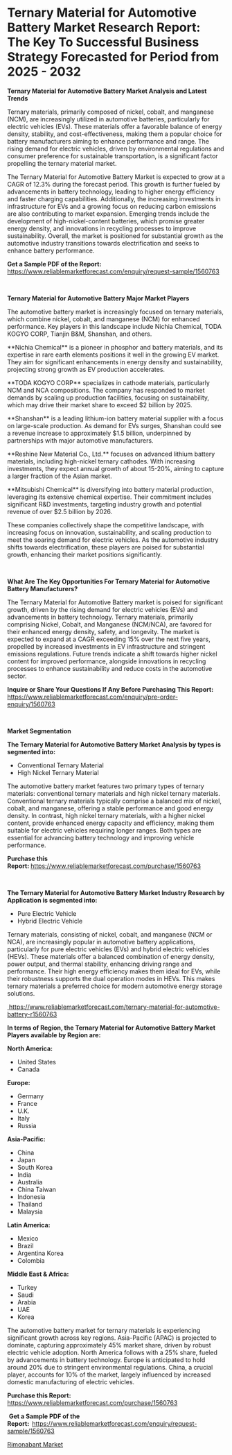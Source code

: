 <p><h1>Ternary Material for Automotive Battery Market Research Report: The Key To Successful Business Strategy Forecasted for Period from 2025 - 2032</h1></p><p><strong>Ternary Material for Automotive Battery Market Analysis and Latest Trends</strong></p>
<p><p>Ternary materials, primarily composed of nickel, cobalt, and manganese (NCM), are increasingly utilized in automotive batteries, particularly for electric vehicles (EVs). These materials offer a favorable balance of energy density, stability, and cost-effectiveness, making them a popular choice for battery manufacturers aiming to enhance performance and range. The rising demand for electric vehicles, driven by environmental regulations and consumer preference for sustainable transportation, is a significant factor propelling the ternary material market.</p><p>The Ternary Material for Automotive Battery Market is expected to grow at a CAGR of 12.3% during the forecast period. This growth is further fueled by advancements in battery technology, leading to higher energy efficiency and faster charging capabilities. Additionally, the increasing investments in infrastructure for EVs and a growing focus on reducing carbon emissions are also contributing to market expansion. Emerging trends include the development of high-nickel-content batteries, which promise greater energy density, and innovations in recycling processes to improve sustainability. Overall, the market is positioned for substantial growth as the automotive industry transitions towards electrification and seeks to enhance battery performance.</p></p>
<p><strong>Get a Sample PDF of the Report:&nbsp;</strong> <a href="https://www.reliablemarketforecast.com/enquiry/request-sample/1560763?utm_campaign=2015&utm_medium=2&utm_source=Github&utm_content=ia&utm_term=01022025&utm_id=ternary-material-for-automotive-battery">https://www.reliablemarketforecast.com/enquiry/request-sample/1560763</a></p>
<p>&nbsp;</p>
<p><strong>Ternary Material for Automotive Battery Major Market Players</strong></p>
<p><p>The automotive battery market is increasingly focused on ternary materials, which combine nickel, cobalt, and manganese (NCM) for enhanced performance. Key players in this landscape include Nichia Chemical, TODA KOGYO CORP, Tianjin B&M, Shanshan, and others.</p><p>**Nichia Chemical** is a pioneer in phosphor and battery materials, and its expertise in rare earth elements positions it well in the growing EV market. They aim for significant enhancements in energy density and sustainability, projecting strong growth as EV production accelerates.</p><p>**TODA KOGYO CORP** specializes in cathode materials, particularly NCM and NCA compositions. The company has responded to market demands by scaling up production facilities, focusing on sustainability, which may drive their market share to exceed $2 billion by 2025.</p><p>**Shanshan** is a leading lithium-ion battery material supplier with a focus on large-scale production. As demand for EVs surges, Shanshan could see a revenue increase to approximately $1.5 billion, underpinned by partnerships with major automotive manufacturers.</p><p>**Reshine New Material Co., Ltd.** focuses on advanced lithium battery materials, including high-nickel ternary cathodes. With increasing investments, they expect annual growth of about 15-20%, aiming to capture a larger fraction of the Asian market.</p><p>**Mitsubishi Chemical** is diversifying into battery material production, leveraging its extensive chemical expertise. Their commitment includes significant R&D investments, targeting industry growth and potential revenue of over $2.5 billion by 2026.</p><p>These companies collectively shape the competitive landscape, with increasing focus on innovation, sustainability, and scaling production to meet the soaring demand for electric vehicles. As the automotive industry shifts towards electrification, these players are poised for substantial growth, enhancing their market positions significantly.</p></p>
<p>&nbsp;</p>
<p><strong>What Are The Key Opportunities For Ternary Material for Automotive Battery Manufacturers?</strong></p>
<p><p>The Ternary Material for Automotive Battery market is poised for significant growth, driven by the rising demand for electric vehicles (EVs) and advancements in battery technology. Ternary materials, primarily comprising Nickel, Cobalt, and Manganese (NCM/NCA), are favored for their enhanced energy density, safety, and longevity. The market is expected to expand at a CAGR exceeding 15% over the next five years, propelled by increased investments in EV infrastructure and stringent emissions regulations. Future trends indicate a shift towards higher nickel content for improved performance, alongside innovations in recycling processes to enhance sustainability and reduce costs in the automotive sector.</p></p>
<p><strong>Inquire or Share Your Questions If Any Before Purchasing This Report:</strong> <a href="https://www.reliablemarketforecast.com/enquiry/pre-order-enquiry/1560763?utm_campaign=2015&utm_medium=2&utm_source=Github&utm_content=ia&utm_term=01022025&utm_id=ternary-material-for-automotive-battery">https://www.reliablemarketforecast.com/enquiry/pre-order-enquiry/1560763</a></p>
<p>&nbsp;</p>
<p><strong>Market Segmentation</strong></p>
<p><strong>The Ternary Material for Automotive Battery Market Analysis by types is segmented into:</strong></p>
<p><ul><li>Conventional Ternary Material</li><li>High Nickel Ternary Material</li></ul></p>
<p><p>The automotive battery market features two primary types of ternary materials: conventional ternary materials and high nickel ternary materials. Conventional ternary materials typically comprise a balanced mix of nickel, cobalt, and manganese, offering a stable performance and good energy density. In contrast, high nickel ternary materials, with a higher nickel content, provide enhanced energy capacity and efficiency, making them suitable for electric vehicles requiring longer ranges. Both types are essential for advancing battery technology and improving vehicle performance.</p></p>
<p><strong>Purchase this Report:&nbsp;</strong><a href="https://www.reliablemarketforecast.com/purchase/1560763?utm_campaign=2015&utm_medium=2&utm_source=Github&utm_content=ia&utm_term=01022025&utm_id=ternary-material-for-automotive-battery">https://www.reliablemarketforecast.com/purchase/1560763</a></p>
<p>&nbsp;</p>
<p><strong>The Ternary Material for Automotive Battery Market Industry Research by Application is segmented into:</strong></p>
<p><ul><li>Pure Electric Vehicle</li><li>Hybrid Electric Vehicle</li></ul></p>
<p><p>Ternary materials, consisting of nickel, cobalt, and manganese (NCM or NCA), are increasingly popular in automotive battery applications, particularly for pure electric vehicles (EVs) and hybrid electric vehicles (HEVs). These materials offer a balanced combination of energy density, power output, and thermal stability, enhancing driving range and performance. Their high energy efficiency makes them ideal for EVs, while their robustness supports the dual operation modes in HEVs. This makes ternary materials a preferred choice for modern automotive energy storage solutions.</p></p>
<p><a href="https://www.reliablemarketforecast.com/ternary-material-for-automotive-battery-r1560763?utm_campaign=2015&utm_medium=2&utm_source=Github&utm_content=ia&utm_term=01022025&utm_id=ternary-material-for-automotive-battery">&nbsp;https://www.reliablemarketforecast.com/ternary-material-for-automotive-battery-r1560763</a></p>
<p><strong>In terms of Region, the Ternary Material for Automotive Battery Market Players available by Region are:</strong></p>
<p>
    <p> <strong> North America: </strong>
        <ul>
            <li>United States</li>
            <li>Canada</li>
        </ul>
        </p> 
    <p> <strong> Europe: </strong>
        <ul>
            <li>Germany</li>
            <li>France</li>
            <li>U.K.</li>
            <li>Italy</li>
            <li>Russia</li>
        </ul>
        </p> 
    <p> <strong> Asia-Pacific: </strong>
        <ul>
            <li>China</li>
            <li>Japan</li>
            <li>South Korea</li>
            <li>India</li>
            <li>Australia</li>
            <li>China Taiwan</li>
            <li>Indonesia</li>
            <li>Thailand</li>
            <li>Malaysia</li>
        </ul>
        </p> 
    <p> <strong> Latin America: </strong>
        <ul>
            <li>Mexico</li>
            <li>Brazil</li>
            <li>Argentina Korea</li>
            <li>Colombia</li>
        </ul>
        </p> 
    <p> <strong> Middle East & Africa: </strong>
        <ul>
            <li>Turkey</li>
            <li>Saudi</li>
            <li>Arabia</li>
            <li>UAE</li>
            <li>Korea</li>
        </ul>
    </p>
    </p>
<p><p>The automotive battery market for ternary materials is experiencing significant growth across key regions. Asia-Pacific (APAC) is projected to dominate, capturing approximately 45% market share, driven by robust electric vehicle adoption. North America follows with a 25% share, fueled by advancements in battery technology. Europe is anticipated to hold around 20% due to stringent environmental regulations. China, a crucial player, accounts for 10% of the market, largely influenced by increased domestic manufacturing of electric vehicles.</p></p>
<p><strong>Purchase this Report: </strong><a href="https://www.reliablemarketforecast.com/purchase/1560763?utm_campaign=2015&utm_medium=2&utm_source=Github&utm_content=ia&utm_term=01022025&utm_id=ternary-material-for-automotive-battery">https://www.reliablemarketforecast.com/purchase/1560763</a></p>
<p>&nbsp;<strong>Get a Sample PDF of the Report:&nbsp;&nbsp;</strong><a href="https://www.reliablemarketforecast.com/enquiry/request-sample/1560763?utm_campaign=2015&utm_medium=2&utm_source=Github&utm_content=ia&utm_term=01022025&utm_id=ternary-material-for-automotive-battery">https://www.reliablemarketforecast.com/enquiry/request-sample/1560763</a></p>
<p><strong></strong></p>
<p><p><a href="https://github.com/santosh758595/Market-Research-Report-List-7/blob/main/rimonabant-market.md?utm_campaign=2015&utm_medium=2&utm_source=Github&utm_content=ia&utm_term=01022025&utm_id=ternary-material-for-automotive-battery">Rimonabant Market</a></p></p>